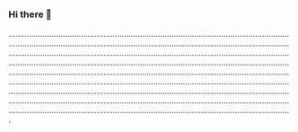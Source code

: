 ### Hi there 👋

.............................................................................................................................................................................................................................................................................................................................................................................................................................................................................................................................................................................................................................................................................................................................................................................................................................................................................................................................................................................................................................................................................................................................................................